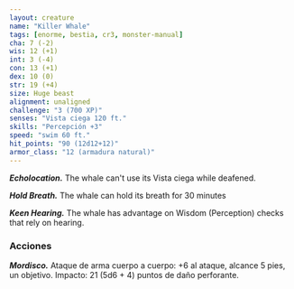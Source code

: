 ```yaml
---
layout: creature
name: "Killer Whale"
tags: [enorme, bestia, cr3, monster-manual]
cha: 7 (-2)
wis: 12 (+1)
int: 3 (-4)
con: 13 (+1)
dex: 10 (0)
str: 19 (+4)
size: Huge beast
alignment: unaligned
challenge: "3 (700 XP)"
senses: "Vista ciega 120 ft."
skills: "Percepción +3"
speed: "swim 60 ft."
hit_points: "90 (12d12+12)"
armor_class: "12 (armadura natural)"
---
```


***Echolocation.*** The whale can't use its Vista ciega while deafened.

***Hold Breath.*** The whale can hold its breath for 30 minutes

***Keen Hearing.*** The whale has advantage on Wisdom (Perception) checks that rely on hearing.

### Acciones

***Mordisco.*** Ataque de arma cuerpo a cuerpo: +6 al ataque, alcance 5 pies, un objetivo. Impacto: 21 (5d6 + 4) puntos de daño perforante.
